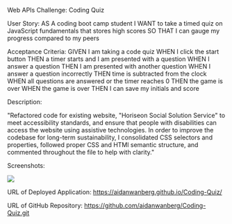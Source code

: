 Web APIs Challenge: Coding Quiz

User Story: AS A coding boot camp student
I WANT to take a timed quiz on JavaScript fundamentals that stores high scores
SO THAT I can gauge my progress compared to my peers

Acceptance Criteria: GIVEN I am taking a code quiz
WHEN I click the start button
THEN a timer starts and I am presented with a question
WHEN I answer a question
THEN I am presented with another question
WHEN I answer a question incorrectly
THEN time is subtracted from the clock
WHEN all questions are answered or the timer reaches 0
THEN the game is over
WHEN the game is over
THEN I can save my initials and score

Description:



"Refactored code for existing website, "Horiseon Social Solution Service" to meet accessibility standards, and ensure that people with disabilities can access the website using assistive technologies. In order to improve the codebase for long-term sustainability, I consolidated CSS selectors and properties, followed proper CSS and HTMl semantic structure, and commented throughout the file to help with clarity."

Screenshots:

<img src="./assets/">

URL of Deployed Application: https://aidanwanberg.github.io/Coding-Quiz/

URL of GitHub Repository: https://github.com/aidanwanberg/Coding-Quiz.git